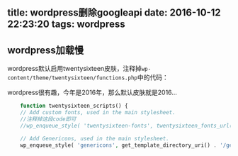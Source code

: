 title: wordpress删除googleapi
date: 2016-10-12 22:23:20
tags: wordpress
---

## wordpress加载慢

wordpress默认启用twentysixteen皮肤，注释掉`wp-content/theme/twentysixteen/functions.php`中的代码：

wordpress很有趣，今年是2016年，那么默认皮肤就是2016...
```php
	function twentysixteen_scripts() {
	// Add custom fonts, used in the main stylesheet.
	//注释掉这段code即可
	//wp_enqueue_style( 'twentysixteen-fonts', twentysixteen_fonts_url(), array(), null );

	// Add Genericons, used in the main stylesheet.
	wp_enqueue_style( 'genericons', get_template_directory_uri() . '/genericons/genericons.css', array(), '3.4.1' );
```
